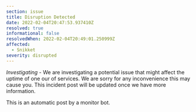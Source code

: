 ```yaml
---
section: issue
title: Disruption Detected
date: 2022-02-04T20:47:53.937410Z
resolved: true
informational: false
resolvedWhen: 2022-02-04T20:49:01.250999Z
affected:
  - Snikket
severity: disrupted
---
```

*Investigating* - We are investigating a potential issue that might affect the uptime of one our of services. We are sorry for any inconvenience this may cause you. This incident post will be updated once we have more information.

This is an automatic post by a monitor bot.
        